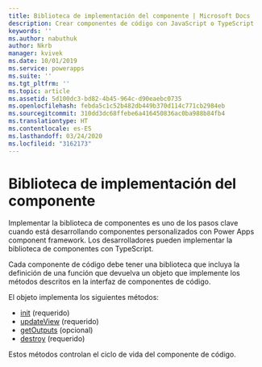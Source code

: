 ```yaml
---
title: Biblioteca de implementación del componente | Microsoft Docs
description: Crear componentes de código con JavaScript o TypeScript
keywords: ''
ms.author: nabuthuk
author: Nkrb
manager: kvivek
ms.date: 10/01/2019
ms.service: powerapps
ms.suite: ''
ms.tgt_pltfrm: ''
ms.topic: article
ms.assetid: 5d100dc3-bd82-4b45-964c-d90eaebc0735
ms.openlocfilehash: febda5c1c52b482db449b370d114c771cb2984eb
ms.sourcegitcommit: 310dd3dc68ffebe6a416450836ac0ba988b84fb4
ms.translationtype: HT
ms.contentlocale: es-ES
ms.lasthandoff: 03/24/2020
ms.locfileid: "3162173"
---
```

# <a name="component-implementation-library"></a>Biblioteca de implementación del componente

Implementar la biblioteca de componentes es uno de los pasos clave cuando está desarrollando componentes personalizados con Power Apps component framework. Los desarrolladores pueden implementar la biblioteca de componentes con TypeScript.

Cada componente de código debe tener una biblioteca que incluya la definición de una función que devuelva un objeto que implemente los métodos descritos en la interfaz de componentes de código. 

El objeto implementa los siguientes métodos:

- [init](reference/control/init.md) (requerido)
- [updateView](reference/control/updateview.md) (requerido)
- [getOutputs](reference/control/getoutputs.md) (opcional)
- [destroy](reference/control/destroy.md) (requerido)

Estos métodos controlan el ciclo de vida del componente de código.

